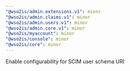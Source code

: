 ```yaml
---
"@wso2is/admin.extensions.v1": minor
"@wso2is/admin.claims.v1": minor
"@wso2is/admin.users.v1": minor
"@wso2is/admin.core.v1": minor
"@wso2is/myaccount": minor
"@wso2is/console": minor
"@wso2is/core": minor
---
```


Enable configurability for SCIM user schema URI

